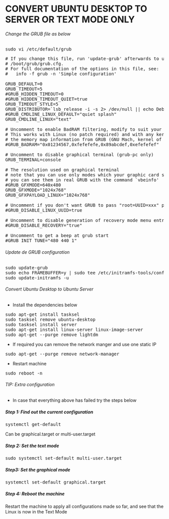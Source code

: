 
# CONVERT UBUNTU DESKTOP TO SERVER OR TEXT MODE ONLY

###### Change the GRUB file as below 

<pre>
sudo vi /etc/default/grub
</pre>

<pre>
# If you change this file, run 'update-grub' afterwards to update
# /boot/grub/grub.cfg.
# For full documentation of the options in this file, see:
#   info -f grub -n 'Simple configuration'

GRUB_DEFAULT=0
GRUB_TIMEOUT=5
#GRUB_HIDDEN_TIMEOUT=0
#GRUB_HIDDEN_TIMEOUT_QUIET=true
GRUB_TIMEOUT_STYLE=5
GRUB_DISTRIBUTOR=`lsb_release -i -s 2> /dev/null || echo Debian`
#GRUB_CMDLINE_LINUX_DEFAULT="quiet splash" 
GRUB_CMDLINE_LINUX="text"

# Uncomment to enable BadRAM filtering, modify to suit your needs
# This works with Linux (no patch required) and with any kernel that obtains
# the memory map information from GRUB (GNU Mach, kernel of FreeBSD ...)
#GRUB_BADRAM="0x01234567,0xfefefefe,0x89abcdef,0xefefefef"

# Uncomment to disable graphical terminal (grub-pc only)
GRUB_TERMINAL=console

# The resolution used on graphical terminal
# note that you can use only modes which your graphic card supports via VBE
# you can see them in real GRUB with the command `vbeinfo'
#GRUB_GFXMODE=640x480
GRUB_GFXMODE="1024x768"
GRUB_GFXPAYLOAD_LINUX="1024x768"

# Uncomment if you don't want GRUB to pass "root=UUID=xxx" parameter to Linux
#GRUB_DISABLE_LINUX_UUID=true

# Uncomment to disable generation of recovery mode menu entries
#GRUB_DISABLE_RECOVERY="true"

# Uncomment to get a beep at grub start
#GRUB_INIT_TUNE="480 440 1"
</pre>

###### Update de GRUB configuration 

<pre>
sudo update-grub
sudo echo FRAMEBUFFER=y | sudo tee /etc/initramfs-tools/conf.d/splash
sudo update-initramfs -u
</pre>

###### Convert Ubuntu Desktop to Ubuntu Server

- Install the dependencies below

<pre>
sudo apt-get install tasksel
sudo tasksel remove ubuntu-desktop
sudo tasksel install server
sudo apt-get install linux-server linux-image-server
sudo apt-get --purge remove lightdm
</pre>

- If required you can remove the network manger and use one static IP

<pre>
sudo apt-get --purge remove network-manager
</pre>

- Restart machine

<pre>
sudo reboot -n
</pre>

###### TIP: Extra configuration

- In case that everything above has failed try the steps below

##### Step 1: Find out the current configuration

<pre>
systemctl get-default
</pre>

Can be graphical.target or multi-user.target

##### Step 2: Set the text mode

<pre>
sudo systemctl set-default multi-user.target
</pre>

##### Step3: Set the graphical mode

<pre>
systemctl set-default graphical.target
</pre>

##### Step 4: Reboot the machine

Restart the machine to apply all configurations made so far, and see that the Linux is now in the Text Mode


